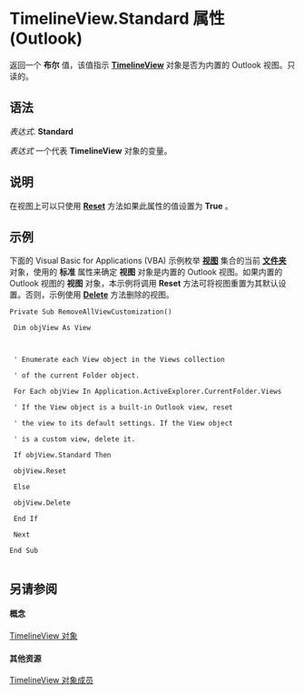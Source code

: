 
# TimelineView.Standard 属性 (Outlook)

返回一个 **布尔** 值，该值指示 **[TimelineView](fb14c1a1-f542-fa1e-f30f-c5ee3d2f0206.md)** 对象是否为内置的 Outlook 视图。只读的。


## 语法

 _表达式_. **Standard**

 _表达式_ 一个代表 **TimelineView** 对象的变量。


## 说明

在视图上可以只使用 **[Reset](fb909688-309d-0a70-0b67-0f1793f6a27d.md)** 方法如果此属性的值设置为 **True** 。


## 示例

下面的 Visual Basic for Applications (VBA) 示例枚举 **[视图](5dd7edc2-12a2-f4c2-d158-8053d80e8dc9.md)** 集合的当前 **[文件夹](3cf6cda8-6d70-666e-2643-9d9c5b9cacfc.md)** 对象，使用的 **标准** 属性来确定 **视图** 对象是内置的 Outlook 视图。如果内置的 Outlook 视图的 **视图** 对象，本示例将调用 **Reset** 方法可将视图重置为其默认设置。否则，示例使用 **[Delete](6d332021-6e93-7665-2a5b-526c927621de.md)** 方法删除的视图。


```
Private Sub RemoveAllViewCustomization() 
 
 Dim objView As View 
 
 
 
 ' Enumerate each View object in the Views collection 
 
 ' of the current Folder object. 
 
 For Each objView In Application.ActiveExplorer.CurrentFolder.Views 
 
 ' If the View object is a built-in Outlook view, reset 
 
 ' the view to its default settings. If the View object 
 
 ' is a custom view, delete it. 
 
 If objView.Standard Then 
 
 objView.Reset 
 
 Else 
 
 objView.Delete 
 
 End If 
 
 Next 
 
End Sub 
 

```


## 另请参阅


#### 概念


[TimelineView 对象](fb14c1a1-f542-fa1e-f30f-c5ee3d2f0206.md)
#### 其他资源


[TimelineView 对象成员](fa134129-519f-6f08-dc53-5e72085f9cc0.md)